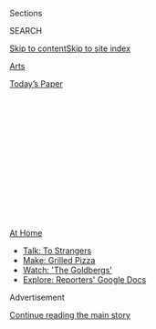 <div id="app">

<div>

<div>

<div>

<div class="NYTAppHideMasthead css-1q2w90k e1suatyy0">

<div class="section css-ui9rw0 e1suatyy2">

<div class="css-eph4ug er09x8g0">

<div class="css-6n7j50">

</div>

<span class="css-1dv1kvn">Sections</span>

<div class="css-10488qs">

<span class="css-1dv1kvn">SEARCH</span>

</div>

[Skip to content](#site-content)[Skip to site
index](#site-index)

</div>

<div id="masthead-section-label" class="css-1wr3we4 eaxe0e00">

[Arts](https://www.nytimes3xbfgragh.onion/section/arts)

</div>

<div class="css-10698na e1huz5gh0">

</div>

</div>

<div id="masthead-bar-one" class="section hasLinks css-15hmgas e1csuq9d3">

<div class="css-uqyvli e1csuq9d0">

</div>

<div class="css-1uqjmks e1csuq9d1">

</div>

<div class="css-9e9ivx">

[](https://myaccount.nytimes3xbfgragh.onion/auth/login?response_type=cookie&client_id=vi)

</div>

<div class="css-1bvtpon e1csuq9d2">

[Today’s
Paper](https://www.nytimes3xbfgragh.onion/section/todayspaper)

</div>

</div>

</div>

</div>

<div data-aria-hidden="false">

<div id="site-content" data-role="main">

<div>

<div class="css-1aor85t" style="opacity:0.000000001;z-index:-1;visibility:hidden">

<div class="css-1hqnpie">

<div class="css-epjblv">

<span class="css-17xtcya">[Arts](/section/arts)</span><span class="css-x15j1o">|</span><span class="css-fwqvlz">How
to Entertain Your Kids This Summer? Maybe
Don’t</span>

</div>

<div class="css-k008qs">

<div class="css-1iwv8en">

<span class="css-18z7m18"></span>

<div>

</div>

</div>

<span class="css-1n6z4y">https://nyti.ms/2BfK3lD</span>

<div class="css-1705lsu">

<div class="css-4xjgmj">

<div class="css-4skfbu" data-role="toolbar" data-aria-label="Social Media Share buttons, Save button, and Comments Panel with current comment count" data-testid="share-tools">

  - 
  - 
  - 
  - 
    
    <div class="css-6n7j50">
    
    </div>

  - 

</div>

</div>

</div>

</div>

</div>

</div>

<div id="NYT_TOP_BANNER_REGION" class="css-13pd83m">

<div>

<div id="maps-athome-menu" class="section interactive-content interactive-size-medium css-1edisqu">

<div class="css-17ih8de interactive-body">

<div class="at-home-nav__innerContainer">

<div class="at-home-nav__title">

[At
Home](https://www.nytimes3xbfgragh.onion/spotlight/at-home?action=click&pgtype=Article&state=default&region=TOP_BANNER&context=at_home_menu)

</div>

  - [Talk: To
    Strangers](https://www.nytimes3xbfgragh.onion/2020/08/03/well/family/the-benefits-of-talking-to-strangers.html?action=click&pgtype=Article&state=default&region=TOP_BANNER&context=at_home_menu)
  - [Make: Grilled
    Pizza](https://www.nytimes3xbfgragh.onion/2020/08/01/at-home/coronavirus-make-pizza-on-a-grill.html?action=click&pgtype=Article&state=default&region=TOP_BANNER&context=at_home_menu)
  - [Watch: 'The
    Goldbergs'](https://www.nytimes3xbfgragh.onion/2020/07/31/arts/television/goldbergs-abc-stream.html?action=click&pgtype=Article&state=default&region=TOP_BANNER&context=at_home_menu)
  - [Explore: Reporters' Google
    Docs](https://www.nytimes3xbfgragh.onion/interactive/2020/at-home/even-more-reporters-editors-diaries-lists-recommendations.html?action=click&pgtype=Article&state=default&region=TOP_BANNER&context=at_home_menu)

</div>

</div>

</div>

</div>

</div>

<div id="top-wrapper" class="css-1sy8kpn">

<div id="top-slug" class="css-l9onyx">

Advertisement

</div>

[Continue reading the main
story](#after-top)

<div class="ad top-wrapper" style="text-align:center;height:100%;display:block;min-height:250px">

<div id="top" class="place-ad" data-position="top" data-size-key="top">

</div>

</div>

<div id="after-top">

</div>

</div>

<div>

<div id="sponsor-wrapper" class="css-1hyfx7x">

<div id="sponsor-slug" class="css-19vbshk">

Supported by

</div>

[Continue reading the main
story](#after-sponsor)

<div id="sponsor" class="ad sponsor-wrapper" style="text-align:center;height:100%;display:block">

</div>

<div id="after-sponsor">

</div>

</div>

<div class="css-186x18t">

Summer Guide for Families

</div>

<div class="css-1vkm6nb ehdk2mb0">

# How to Entertain Your Kids This Summer? Maybe Don’t

</div>

You can keep your family safe and sane by encouraging old-school play,
embarking on some D.I.Y. projects and, yes, even embracing boredom.

![<span class="css-16f3y1r e13ogyst0">Yes, you can all stay safe and
sane by encouraging old-school play, embarking on some D.I.Y. projects,
and embracing boredom. Illustration by Caroline
Attia</span>](https://static01.graylady3jvrrxbe.onion/images/2020/06/18/autossell/Screen-Shot-2020-06-16-at-1/Screen-Shot-2020-06-16-at-1-superJumbo.png)

<div class="css-18e8msd">

<div class="css-vp77d3 epjyd6m0">

<div class="css-1baulvz">

By [<span class="css-1baulvz last-byline" itemprop="name">Alexis
Soloski</span>](https://www.nytimes3xbfgragh.onion/by/alexis-soloski)

</div>

</div>

  - 
    
    <div class="css-ld3wwf e16638kd2">
    
    June 18,
    2020
    
    </div>

  - 
    
    <div class="css-4xjgmj">
    
    <div class="css-d8bdto" data-role="toolbar" data-aria-label="Social Media Share buttons, Save button, and Comments Panel with current comment count" data-testid="share-tools">
    
      - 
      - 
      - 
      - 
        
        <div class="css-6n7j50">
        
        </div>
    
      - 
    
    </div>
    
    </div>

</div>

</div>

<div class="section meteredContent css-1r7ky0e" name="articleBody" itemprop="articleBody">

<div class="css-1fanzo5 StoryBodyCompanionColumn">

<div class="css-53u6y8">

A funny thing about summer: It is long. It is also hot. This one comes
in the middle of a global pandemic.

And even in a changed and changing world, I have reserved some mental
energy for panicking about how my kids, husband and I will make it to
September without everyone’s brains turning into Haribo gummies. Let me
put it this way: On a recent rainy Saturday, we baked banana bread and
played games. We made lunch together, built a cardboard lantern and
learned about the constellations. It was exhausting. And they still put
down two Disney movies. Three months into school closures, my children
have watched every show. There are no shows left.

</div>

</div>

<div>

</div>

<div class="css-1fanzo5 StoryBodyCompanionColumn">

<div class="css-53u6y8">

And yet, working from home with small children, an ordeal and a
privilege, has been de rigueur since agrarianism got going. Parents
managed it for thousands of years — without day care, compulsory
schooling or camps. What did children used to do all day? Short answer:
They worked and they played, often with minimal adult supervision.

</div>

</div>

<div class="css-1fanzo5 StoryBodyCompanionColumn">

<div class="css-53u6y8">

Unfortunately, as [Steven
Mintz](https://liberalarts.utexas.edu/history/faculty/shm654), the
author of “Huck’s Raft: A History of American Childhood,” told me, “The
pandemic has exaggerated and intensified the worst features of
children’s play today: adult intrusion; the decline of physical,
outdoor and social play; and mediation by screens.” Ow.

So, how do we adults ameliorate that while staying safe, employed and
reasonably sane? Here are some ideas.

## Go Old School. Very Old.

In an email, Mintz, a history professor at the University of Texas at
Austin, pointed to Pieter Bruegel the Elder’s 1560 painting “[Children’s
Games](https://artsandculture.google.com/asset/children%E2%80%99s-games-pieter-bruegel-the-elder/CQEeZWQPOI2Yjg?hl=en).”
A canvas to give social-distancing enforcers nightmares, it shows 100 or
so Flemish youths disporting themselves with hoops, stilts, bubbles,
marbles, the occasional pig bladder and the wholesome fun of beating one
another with a scourge. The Flemish parents are elsewhere, presumably
answering emails or cracking open a brown ale.

</div>

</div>

<div class="css-79elbk" data-testid="photoviewer-wrapper">

<div class="css-z3e15g" data-testid="photoviewer-wrapper-hidden">

</div>

<div class="css-1a48zt4 ehw59r15" data-testid="photoviewer-children">

![<span class="css-16f3y1r e13ogyst0" data-aria-hidden="true">Children
at play in Pieter Bruegel the Elder’s 1560 painting “Children’s
Games.”</span><span class="css-cnj6d5 e1z0qqy90" itemprop="copyrightHolder"><span class="css-1ly73wi e1tej78p0">Credit...</span><span>Kunsthistorisches
Museum</span></span>](https://static01.graylady3jvrrxbe.onion/images/2020/06/19/arts/18kids-culture2/merlin_145228941_83b8701d-3442-4fd8-a2ad-af3f0cdbe6cb-articleLarge.jpg?quality=75&auto=webp&disable=upscale)

</div>

</div>

<div class="css-1fanzo5 StoryBodyCompanionColumn">

<div class="css-53u6y8">

The painting suggests that a lot of play is social, a difficulty in a
pandemic. But it also insists that the desire for play is innate and
that children will find ways to amuse themselves, especially if you can
supply some rudimentary toys — kites, cards, blocks, dolls, balls, paper
boats and paper airplanes, a garden hose if you have one, a half-filled
tub. If they have a safe space to play outside (where the toys are even
more analog: sticks, rocks, dirt) and you can work from your phone while
they do it, even better.

</div>

</div>

<div class="css-1fanzo5 StoryBodyCompanionColumn">

<div class="css-53u6y8">

This may also be a good time to get away from the idea that play should
be educational or S.T.E.M.-enhancing. “All play is productive,” Mintz
said. “They will learn something from whatever they do.”

## Embrace Boredom

Still, children may not want to play on their own or with a sibling, and
you may have conference calls or Twitter threads that beckon. Which
means they will claim boredom, and more than likely they will whine
about it. What should you do? Nothing.

Feeling that we ought to keep kids happy and entertained is a
comparatively modern mind-set and speaks to certain resources and
luxuries. Instead of trying to prevent boredom, maybe welcome it and see
what children do. Tom Hodgkinson, author of “[The Idle
Parent](https://www.penguin.co.uk/books/56063/the-idle-parent/9780141030357.html),”
suggested ramping up slowly, with an hour or so of “nothing time” every
day. Maybe less, if your children are very young. If they resist, he
suggested doubling down on tedium — reading “Paradise Lost” or screening
a Tarkovsky film — so that they end up running into another room and
doing something else.

“You could try boring them with your games so they invent something
better,” he advised. “Be a really boring mom.”

## A D.I.Y. Approach to Culture

Normally, around this time of year, my desktop and actual desk are
littered with notes about outdoor theaters, concerts in the park, and
art installations that might hold a child’s attention for 10 whole
minutes. Now my calendar looks like new-fallen snow.

If you can’t take your kids to cultural events, have your kids bring
culture to you. “Be like Louisa May Alcott,” Mintz suggested. The March
girls of “Little Women” don’t spend a ton of time lobbying for more “My
Little Pony: Friendship Is Magic” episodes. Instead they make up fantasy
plays, write newspapers, craft costumes, stage their own circus, act out
stories from Dickens’s “The Pickwick Papers.” (“The Pickwick Papers” are
not exciting\! And still they make do.) Their efforts may be painful,
but the 20 minutes your children spend preparing a deeply revisionist
“Frozen 2” is 20 minutes you can spend doing something else.

</div>

</div>

<div class="css-1fanzo5 StoryBodyCompanionColumn">

<div class="css-53u6y8">

## Two Words: Free Labor

Housework can also become a form of play, and depending on how well or
poorly your children do it, may be some help. In the 19th century,
Hodgkinson said, “children were seen as not necessarily a burden on the
household, but a welcome labor force.” Employ them.

“The thing to remember is that kids want to help, so try to get them in
the habit of doing some of those things,” Lenore Skenazy, president of
Let Grow, a nonprofit promoting childhood independence, said. “A
3-year-old separating laundry is quite possible and also quite fun.
Six-year-olds can be making breakfast.” So, yes, children can cook, they
can clean. If you can take a few extra minutes to gamify the chore —
Mary Poppins’s “Spoonful of Sugar” approach — they may even enjoy it.

## Muddle Through

A pandemic isn’t forever. Probably. So if it’s easier, leave historical
practice aside, give guilt the vacation that you can’t take and get
through it. “Don’t think that there’s something wrong with you or that
you haven’t been the perfect camp counselor and made it a fun and
exciting and rewarding summer for everyone,” Skenazy said. “I mean, just
give yourself a break.”

If that break involves a lot of screens, remember that new entertainment
forms and technologies — from the written word on — have always
attracted suspicion that they will pulp or corrupt young minds. And most
of us have turned out OK, no matter how many “Smurfs” episodes we may
have once absorbed. Video games provide an opportunity to socialize, a
streamed musical is still a musical, a virtual tour of a gallery or
museum isn’t the same as wandering the halls yourself, but take what you
can get.

In general, find out what your children like to do and encourage them to
do it. Or go with the obverse: When you have time available, make them
do stuff that you like. In my case, that means [playing board
games](https://www.nytimes3xbfgragh.onion/2020/04/30/arts/board-games-soothing-virus.html)
and watching [toy theater videos on
YouTube](https://www.youtube.com/watch?v=bF7q37SfF4w), plus the
occasional [Hayao
Miyazaki](https://www.nytimes3xbfgragh.onion/2020/05/27/movies/studio-ghibli-hbo-max.html)
movie. Or the more than occasional one.

“Just let them watch a lot of films,” Hodgkinson said. “It’s temporary,
it’s not forever. We really shouldn’t be too hard on ourselves.”

</div>

</div>

<div>

</div>

</div>

<div>

</div>

<div>

</div>

<div>

</div>

<div>

<div id="bottom-wrapper" class="css-1ede5it">

<div id="bottom-slug" class="css-l9onyx">

Advertisement

</div>

[Continue reading the main
story](#after-bottom)

<div id="bottom" class="ad bottom-wrapper" style="text-align:center;height:100%;display:block;min-height:90px">

</div>

<div id="after-bottom">

</div>

</div>

</div>

</div>

</div>

## Site Index

<div>

</div>

## Site Information Navigation

  - [© <span>2020</span> <span>The New York Times
    Company</span>](https://help.nytimes3xbfgragh.onion/hc/en-us/articles/115014792127-Copyright-notice)

<!-- end list -->

  - [NYTCo](https://www.nytco.com/)
  - [Contact
    Us](https://help.nytimes3xbfgragh.onion/hc/en-us/articles/115015385887-Contact-Us)
  - [Work with us](https://www.nytco.com/careers/)
  - [Advertise](https://nytmediakit.com/)
  - [T Brand Studio](http://www.tbrandstudio.com/)
  - [Your Ad
    Choices](https://www.nytimes3xbfgragh.onion/privacy/cookie-policy#how-do-i-manage-trackers)
  - [Privacy](https://www.nytimes3xbfgragh.onion/privacy)
  - [Terms of
    Service](https://help.nytimes3xbfgragh.onion/hc/en-us/articles/115014893428-Terms-of-service)
  - [Terms of
    Sale](https://help.nytimes3xbfgragh.onion/hc/en-us/articles/115014893968-Terms-of-sale)
  - [Site
    Map](https://spiderbites.nytimes3xbfgragh.onion)
  - [Help](https://help.nytimes3xbfgragh.onion/hc/en-us)
  - [Subscriptions](https://www.nytimes3xbfgragh.onion/subscription?campaignId=37WXW)

</div>

</div>

</div>

</div>
